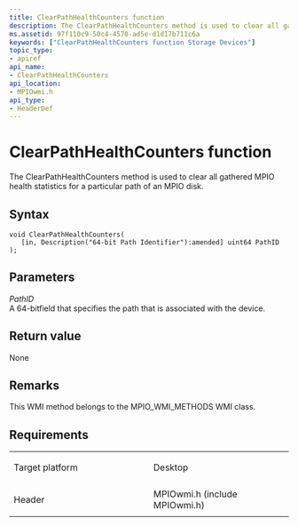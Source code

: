```yaml
---
title: ClearPathHealthCounters function
description: The ClearPathHealthCounters method is used to clear all gathered MPIO health statistics for a particular path of an MPIO disk.
ms.assetid: 97f110c9-50c4-4570-ad5e-d1d17b711c6a
keywords: ["ClearPathHealthCounters function Storage Devices"]
topic_type:
- apiref
api_name:
- ClearPathHealthCounters
api_location:
- MPIOwmi.h
api_type:
- HeaderDef
---
```


# ClearPathHealthCounters function


The ClearPathHealthCounters method is used to clear all gathered MPIO health statistics for a particular path of an MPIO disk.

Syntax
------

```ManagedCPlusPlus
void ClearPathHealthCounters(
   [in, Description("64-bit Path Identifier"):amended] uint64 PathID
);
```

Parameters
----------

*PathID*   
A 64-bitfield that specifies the path that is associated with the device.

Return value
------------

None

Remarks
-------

This WMI method belongs to the MPIO\_WMI\_METHODS WMI class.

Requirements
------------

<table>
<colgroup>
<col width="50%" />
<col width="50%" />
</colgroup>
<tbody>
<tr class="odd">
<td align="left"><p>Target platform</p></td>
<td align="left">Desktop</td>
</tr>
<tr class="even">
<td align="left"><p>Header</p></td>
<td align="left">MPIOwmi.h (include MPIOwmi.h)</td>
</tr>
</tbody>
</table>

 

 





